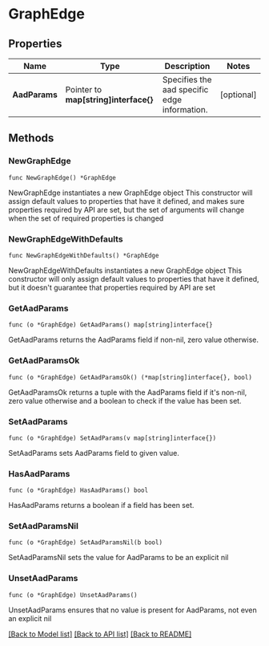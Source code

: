 # GraphEdge

## Properties

Name | Type | Description | Notes
------------ | ------------- | ------------- | -------------
**AadParams** | Pointer to **map[string]interface{}** | Specifies the aad specific edge information. | [optional] 

## Methods

### NewGraphEdge

`func NewGraphEdge() *GraphEdge`

NewGraphEdge instantiates a new GraphEdge object
This constructor will assign default values to properties that have it defined,
and makes sure properties required by API are set, but the set of arguments
will change when the set of required properties is changed

### NewGraphEdgeWithDefaults

`func NewGraphEdgeWithDefaults() *GraphEdge`

NewGraphEdgeWithDefaults instantiates a new GraphEdge object
This constructor will only assign default values to properties that have it defined,
but it doesn't guarantee that properties required by API are set

### GetAadParams

`func (o *GraphEdge) GetAadParams() map[string]interface{}`

GetAadParams returns the AadParams field if non-nil, zero value otherwise.

### GetAadParamsOk

`func (o *GraphEdge) GetAadParamsOk() (*map[string]interface{}, bool)`

GetAadParamsOk returns a tuple with the AadParams field if it's non-nil, zero value otherwise
and a boolean to check if the value has been set.

### SetAadParams

`func (o *GraphEdge) SetAadParams(v map[string]interface{})`

SetAadParams sets AadParams field to given value.

### HasAadParams

`func (o *GraphEdge) HasAadParams() bool`

HasAadParams returns a boolean if a field has been set.

### SetAadParamsNil

`func (o *GraphEdge) SetAadParamsNil(b bool)`

 SetAadParamsNil sets the value for AadParams to be an explicit nil

### UnsetAadParams
`func (o *GraphEdge) UnsetAadParams()`

UnsetAadParams ensures that no value is present for AadParams, not even an explicit nil

[[Back to Model list]](../README.md#documentation-for-models) [[Back to API list]](../README.md#documentation-for-api-endpoints) [[Back to README]](../README.md)


